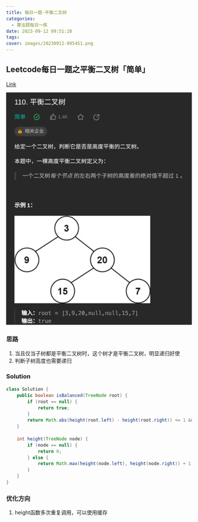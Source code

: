 ```yaml
---
title: 每日一题-平衡二叉树
categories:
  - 算法题每日一练
date: 2023-09-12 09:51:28
tags:
cover: images/20230912-095451.png
---
```


## Leetcode每日一题之平衡二叉树「简单」

[Link](https://leetcode.cn/problems/balanced-binary-tree/)

![](images/20230912-095451.png)

### 思路

1. 当且仅当子树都是平衡二叉树时，这个树才是平衡二叉树，明显递归好使
2. 判断子树高度也需要递归

### Solution

```java
class Solution {
	public boolean isBalanced(TreeNode root) {
		if (root == null) {
			return true;
		}
		return Math.abs(height(root.left) - height(root.right)) <= 1 && isBalanced(root.left) && isBalanced(root.right);
	}

	int height(TreeNode node) {
		if (node == null) {
			return 0;
		} else {
			return Math.max(height(node.left), height(node.right)) + 1;
		}
	}
}
```

### 优化方向

1. height函数多次重复调用，可以使用缓存
